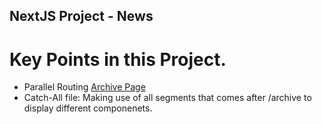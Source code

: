## NextJS Project - News

# Key Points in this Project.
* Parallel Routing [Archive Page]("/archive/")
* Catch-All file: Making use of all segments that comes after /archive to display different componenets.